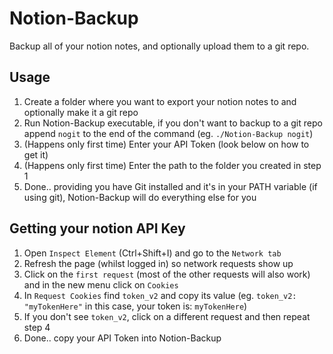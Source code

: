 # Notion-Backup
Backup all of your notion notes, and optionally upload them to a git repo.

## Usage

1. Create a folder where you want to export your notion notes to and optionally make it a git repo
2. Run Notion-Backup executable, if you don't want to backup to a git repo append `nogit` to the end of the command (eg. `./Notion-Backup nogit`)
3. (Happens only first time) Enter your API Token (look below on how to get it)
4. (Happens only first time) Enter the path to the folder you created in step 1
5. Done.. providing you have Git installed and it's in your PATH variable (if using git), Notion-Backup will do everything else for you

## Getting your notion API Key

1. Open `Inspect Element` (Ctrl+Shift+I) and go to the `Network tab`
2. Refresh the page (whilst logged in) so network requests show up
3. Click on the `first request` (most of the other requests will also work) and in the new menu click on `Cookies`
4. In `Request Cookies` find `token_v2` and copy its value (eg. `token_v2:	"myTokenHere"` in this case, your token is: `myTokenHere`)
5. If you don't see `token_v2`, click on a different request and then repeat step 4
6. Done.. copy your API Token into Notion-Backup
